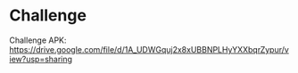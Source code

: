 Challenge
====================================

Challenge APK: https://drive.google.com/file/d/1A_UDWGquj2x8xUBBNPLHyYXXbqrZypur/view?usp=sharing
